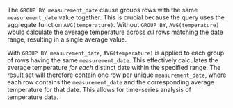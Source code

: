 The `GROUP BY measurement_date` clause groups rows with the same `measurement_date` value together. This is crucial because the query uses the aggregate function `AVG(temperature)`.  Without `GROUP BY`, `AVG(temperature)` would calculate the average temperature across *all* rows matching the date range, resulting in a single average value. 

With `GROUP BY measurement_date`, `AVG(temperature)` is applied to each group of rows having the same `measurement_date`. This effectively calculates the average temperature *for each* distinct date within the specified range. The result set will therefore contain one row per unique `measurement_date`, where each row contains the `measurement_date` and the corresponding average temperature for that date. This allows for time-series analysis of temperature data.